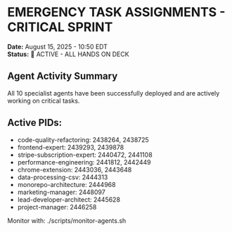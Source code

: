 # EMERGENCY TASK ASSIGNMENTS - CRITICAL SPRINT

**Date:** August 15, 2025 - 10:50 EDT  
**Status:** 🔴 ACTIVE - ALL HANDS ON DECK

## Agent Activity Summary

All 10 specialist agents have been successfully deployed and are actively working on critical tasks.

## Active PIDs:

- code-quality-refactoring: 2438264, 2438725
- frontend-expert: 2439293, 2439878
- stripe-subscription-expert: 2440472, 2441108
- performance-engineering: 2441812, 2442449
- chrome-extension: 2443036, 2443648
- data-processing-csv: 2444313
- monorepo-architecture: 2444968
- marketing-manager: 2448097
- lead-developer-architect: 2445628
- project-manager: 2446258

Monitor with: ./scripts/monitor-agents.sh
